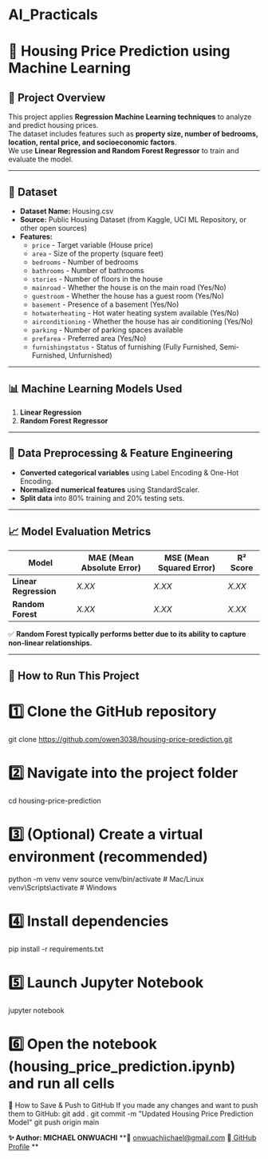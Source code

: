 # AI_Practicals

# 🏡 Housing Price Prediction using Machine Learning

## 📌 Project Overview
This project applies **Regression Machine Learning techniques** to analyze and predict housing prices.  
The dataset includes features such as **property size, number of bedrooms, location, rental price, and socioeconomic factors**.  
We use **Linear Regression and Random Forest Regressor** to train and evaluate the model.  

---

## 📂 Dataset
- **Dataset Name:** Housing.csv
- **Source:** Public Housing Dataset (from Kaggle, UCI ML Repository, or other open sources)
- **Features:**
  - `price` - Target variable (House price)
  - `area` - Size of the property (square feet)
  - `bedrooms` - Number of bedrooms
  - `bathrooms` - Number of bathrooms
  - `stories` - Number of floors in the house
  - `mainroad` - Whether the house is on the main road (Yes/No)
  - `guestroom` - Whether the house has a guest room (Yes/No)
  - `basement` - Presence of a basement (Yes/No)
  - `hotwaterheating` - Hot water heating system available (Yes/No)
  - `airconditioning` - Whether the house has air conditioning (Yes/No)
  - `parking` - Number of parking spaces available
  - `prefarea` - Preferred area (Yes/No)
  - `furnishingstatus` - Status of furnishing (Fully Furnished, Semi-Furnished, Unfurnished)

---

## 📊 Machine Learning Models Used
1. **Linear Regression**
2. **Random Forest Regressor**

---

## 🚀 Data Preprocessing & Feature Engineering
- **Converted categorical variables** using Label Encoding & One-Hot Encoding.
- **Normalized numerical features** using StandardScaler.
- **Split data** into 80% training and 20% testing sets.

---

## 📈 Model Evaluation Metrics
| Model                 | MAE (Mean Absolute Error) | MSE (Mean Squared Error) | R² Score |
|-----------------------|-------------------------|-------------------------|----------|
| **Linear Regression** | _X.XX_                   | _X.XX_                   | _X.XX_   |
| **Random Forest**     | _X.XX_                   | _X.XX_                   | _X.XX_   |

✅ **Random Forest typically performs better due to its ability to capture non-linear relationships.**

---

## 📌 How to Run This Project
# 1️⃣ Clone the GitHub repository
git clone https://github.com/owen3038/housing-price-prediction.git

# 2️⃣ Navigate into the project folder
cd housing-price-prediction

# 3️⃣ (Optional) Create a virtual environment (recommended)
python -m venv venv
source venv/bin/activate  # Mac/Linux
venv\Scripts\activate  # Windows

# 4️⃣ Install dependencies
pip install -r requirements.txt

# 5️⃣ Launch Jupyter Notebook
jupyter notebook

# 6️⃣ Open the notebook (housing_price_prediction.ipynb) and run all cells


📌 How to Save & Push to GitHub
If you made any changes and want to push them to GitHub:
git add .
git commit -m "Updated Housing Price Prediction Model"
git push origin main



 **✨ Author: MICHAEL ONWUACHI**
**📧 onwuachiichael@gmail.com
🔗[ GitHub Profile](https://github.com/owen3038)
**

